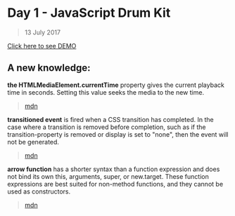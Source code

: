 # Day 1 - JavaScript Drum Kit
> 13 July 2017

[Click here to see DEMO](https://noeemi.github.io/JavaScript30/Day%2001%20-%20JavaScript%20Drum%20Kit/)

## A new knowledge:
**the HTMLMediaElement.currentTime** property gives the current playback time in seconds. Setting this value seeks the media to the new time.
> [mdn](https://developer.mozilla.org/en-US/docs/Web/API/HTMLMediaElement/currentTime)

**transitioned event** is fired when a CSS transition has completed. In the case where a transition is removed before completion, such as if the transition-property is removed or display is set to "none", then the event will not be generated.
> [mdn](https://developer.mozilla.org/en-US/docs/Web/Events/transitionend)

**arrow function** has a shorter syntax than a function expression and does not bind its own this, arguments, super, or new.target. These function expressions are best suited for non-method functions, and they cannot be used as constructors.
> [mdn](https://developer.mozilla.org/pl/docs/Web/JavaScript/Reference/Functions/Arrow_functions)

